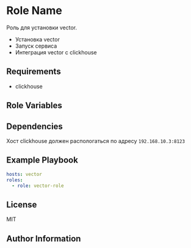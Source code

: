 Role Name
=========

Роль для установки vector.

- Установка vector
- Запуск сервиса
- Интеграция vector с clickhouse

Requirements
------------

- clickhouse

Role Variables
--------------

Dependencies
------------

Хост clickhouse должен распологаться по адресу `192.168.10.3:8123`

Example Playbook
----------------

```yaml
hosts: vector
roles:
  - role: vector-role
```

License
-------

MIT

Author Information
------------------
